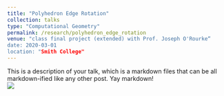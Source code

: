 ```yaml
---
title: "Polyhedron Edge Rotation"
collection: talks
type: "Computational Geometry"
permalink: /research/polyhedron_edge_rotation
venue: "class final project (extended) with Prof. Joseph O'Rourke“
date: 2020-03-01
location: "Smith College"
---
```


This is a description of your talk, which is a markdown files that can be all markdown-ified like any other post. Yay markdown!
<br/><img src='/images/500x300.png'>

